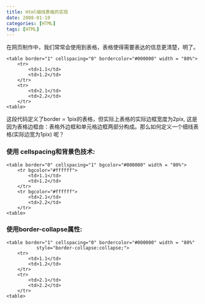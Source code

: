 ```yaml
---
title: Html细线表格的实现
date: 2008-01-10
categories: [HTML]
tags: [HTML]
---
```


在网页制作中，我们常常会使用到表格，表格使得需要表达的信息更清楚，明了。

```
<table border="1" cellspacing="0" bordercolor="#000000" width = "80%">
    <tr>
        <td>1.1</td>
        <td>1.2</td>
    </tr>
    <tr>
        <td>2.1</td>
        <td>2.2</td>
    </tr>
<table>
```

这段代码定义了border = 1pix的表格，但实际上表格的实际边框宽度为2pix, 这是因为表格边框由：表格外边框和单元格边框两部分构成。那么如何定义一个细线表格(实际边宽为1pix) 呢？

### 使用 cellspacing和背景色技术:

```
<table border="0" cellspacing="1" bgcolor="#000000" width = "80%">
    <tr bgcolor="#ffffff">
        <td>1.1</td>
        <td>1.2</td>
    </tr>
    <tr bgcolor="#ffffff">
        <td>2.1</td>
        <td>2.2</td>
    </tr>
<table> 
```

### 使用border-collapse属性:

```
<table border="1" cellspacing="0" bordercolor="#000000" width = "80%"
           style="border-collapse:collapse;">
    <tr>
        <td>1.1</td>
        <td>1.2</td>
    </tr>
    <tr>
        <td>2.1</td>
        <td>2.2</td>
    </tr>
<table>
```


